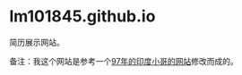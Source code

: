 # lm101845.github.io
简历展示网站。

备注：我这个网站是参考一个[97年的印度小哥的网站](https://github.com/iamrajee/iamrajee.github.io)修改而成的。